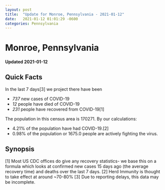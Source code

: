 ```yaml
---
layout: post
title:  "Update for Monroe, Pennsylvania - 2021-01-12"
date:   2021-01-12 01:01:29 -0600
categories: Pennsylvania
---
```


# Monroe, Pennsylvania
#### Updated 2021-01-12

## Quick Facts

In the last 7 days[3] we project there have been
- *737* new cases of COVID-19
- *12* people have died of COVID-19
- *231* people have recovered from COVID-19[1]

The population in this census area is 170271. By our calculations:
- 4.21% of the population have had COVID-19.[2]
- 0.98% of the population or 1675.0 people are actively fighting the virus.

## Synopsis




[1] Most US CDC offices do give any recovery statistics- we base this on a formula which looks at confirmed new cases
15 days ago (the average recovery time) and deaths over the last 7 days.
[2] Herd Immunity is thought to take effect at around ~70-80%
[3] Due to reporting delays, this data may be incomplete. 
    